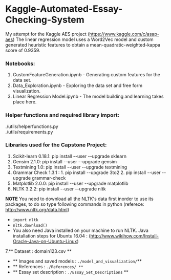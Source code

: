 # Kaggle-Automated-Essay-Checking-System  
My attempt for the Kaggle AES project (https://www.kaggle.com/c/asap-aes)
The linear regression model uses a Word2Vec model and custom generated heuristic features to obtain a mean-quadratic-weighted-kappa score of 0.9359.

### Notebooks:  
1. CustomFeatureGeneration.ipynb - Generating custom features for the data set.
2. Data_Exploration.ipynb - Exploring the data set and free form visualization.
3. Linear Regression Model.ipynb - The model building and learning takes place here.  

### Helper functions and required library import:  
./utils/helperfunctions.py  
./utils/requirements.py  

### Libraries used for the Capstone Project:  
1. Scikit-learn 0.18.1: pip install --user --upgrade sklearn
2. Gensim 2.1.0: pip install --user --upgrade gensim
3. Textmining 1.0: pip install --user --upgrade textmining
4. Grammar Check 1.3.1 : 1. pip install --upgrade 3to2
				2. pip install --user --upgrade grammar-check
5. Matplotlib 2.0.0: pip install --user --upgrade matplotlib
6. NLTK 3.2.2: pip install --user --upgrade nltk

**NOTE** You need to download all the NLTK's data first inorder to use its packages, to do so type following commands in python (referece: http://www.nltk.org/data.html)
  - ```import nltk```
  - ```nltk.download()```
- You also need Java installed on your machine to run NLTK.
  Java installation steps for Ubuntu 16.04 : (http://www.wikihow.com/Install-Oracle-Java-on-Ubuntu-Linux)

7.** Dataset : domain123.csv  **
- ** Images and saved models : ```./model_and_visualization/```**   
- ** References : ```./References/ **```  
- ** Essay set description : ```./Essay_Set_Descriptions``` **